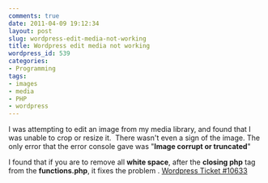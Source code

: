 ```yaml
---
comments: true
date: 2011-04-09 19:12:34
layout: post
slug: wordpress-edit-media-not-working
title: Wordpress edit media not working
wordpress_id: 539
categories:
- Programming
tags:
- images
- media
- PHP
- wordpress
---
```


I was attempting to edit an image from my media library, and found that I was unable to crop or resize it.  There wasn't even a sign of the image. The only error that the error console gave was "**Image corrupt or truncated**"

I found that if you are to remove all **white space**, after the **closing php** tag from the **functions.php**, it fixes the problem .
[Wordpress Ticket #10633](http://core.trac.wordpress.org/ticket/10633)
